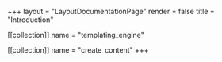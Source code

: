 +++
layout = "LayoutDocumentationPage"
render = false
title = "Introduction"

[[collection]]
name = "templating_engine"

[[collection]]
name = "create_content"
+++
